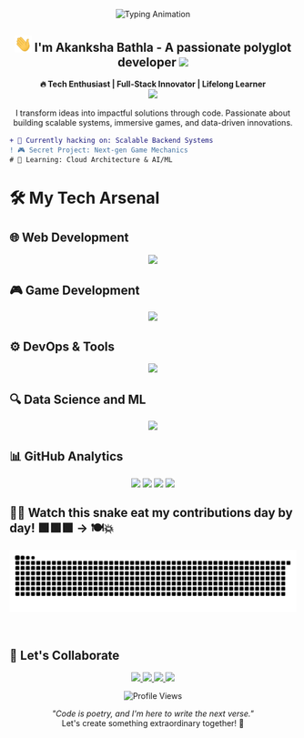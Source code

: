 <!-- Animated Header -->
<p align="center">
  <img src="https://readme-typing-svg.demolab.com?font=Fira+Code&size=30&duration=3000&pause=1000&color=FF7F00&center=true&vCenter=true&width=800&height=100&lines=console.log(%22Hello%20World!%22);print(%22%E2%9C%A8%20Welcome%20to%20My%20Profile%20%E2%9C%A8%22)" alt="Typing Animation">
</p>

<h2 align="center">
  <img src="https://raw.githubusercontent.com/ABSphreak/ABSphreak/master/gifs/Hi.gif" width="30px"> 
 <strong>I'm Akanksha Bathla - A passionate polyglot developer</strong> 
  <img src="https://media.giphy.com/media/WUlplcMpOCEmTGBtBW/giphy.gif" width="30">
</h2>
<!-- Intro Section -->
<p align="center">
  <strong>🔥 Tech Enthusiast | Full-Stack Innovator | Lifelong Learner</strong><br>
  <img src="https://media.giphy.com/media/v1.Y2lkPTc5MGI3NjExcW1oY3V4b3RrZ3R5dW1rZ3JjZ3Z4eGJ6N2VtbmN6eGZ4dGJ5dGJzbiZlcD12MV9pbnRlcm5hbF9naWZfYnlfaWQmY3Q9cw/LMcB8XospGZO8UQq87/giphy.gif" width="150">
</p>


<p align="center">
  I transform ideas into impactful solutions through code. Passionate about building scalable systems, immersive games, and data-driven innovations.
</p>

```diff
+ 🔭 Currently hacking on: Scalable Backend Systems
! 🎮 Secret Project: Next-gen Game Mechanics
# 🌱 Learning: Cloud Architecture & AI/ML
```

# 🛠️ My Tech Arsenal

## 🌐 Web Development
<div align="center"> <img src="https://skillicons.dev/icons?i=nodejs,express,py,flask,react,nextjs,ts,html,css,tailwind,mongodb,postgres,postman" /> </div>

## 🎮 Game Development
<div align="center"> <img src="https://skillicons.dev/icons?i=unity,cpp,cs,py" /> </div>

## ⚙️ DevOps & Tools
<div align="center"> <img src="https://skillicons.dev/icons?i=docker,aws,git,github,githubactions,vscode" /> </div>

## 🔍 Data Science and ML
<div align="center"> <img src="https://skillicons.dev/icons?i=python,tensorflow,pytorch" /> </div>



## 📊 GitHub Analytics
<p align="center"> 
  <img src="https://github-readme-stats.vercel.app/api?username=Akanksha-Bathla&show_icons=true&theme=radical&include_all_commits=true" width="48%"> 
  <img src="https://github-profile-trophy.vercel.app/?username=Akanksha-Bathla&theme=radical&row=2&column=4" width="45%">
  <img src="https://github-readme-stats.vercel.app/api/top-langs/?username=Akanksha-Bathla&layout=compact&theme=radical&langs_count=8" width="45%"> 
  <img src="https://github-readme-streak-stats.herokuapp.com/?user=Akanksha-Bathla&theme=radical" width="48%"> </p><p align="center">
   </p>
  

## 🐍✨ Watch this snake eat my contributions day by day! 🟩🟩🟩 → 🍽️💥
![snake gif](https://github.com/Akanksha-Bathla/Akanksha-Bathla/blob/output/github-snake-dark.svg)

<br/>

## 🌟 Let's Collaborate
<p align="center"> 
  <a href="[YOUR_PORTFOLIO]"> <img src="https://img.shields.io/badge/Portfolio-FF7139?style=for-the-badge&logo=firefox&logoColor=white"> </a> 
  <a href="https://www.linkedin.com/in/akanksha-bathla15959/" target=blank> <img src="https://img.shields.io/badge/LinkedIn-0A66C2?style=for-the-badge&logo=linkedin&logoColor=white"> </a> 
  <a href="https://x.com/akanksha_bathla"> <img src="https://img.shields.io/badge/Twitter-1DA1F2?style=for-the-badge&logo=twitter&logoColor=white"> </a> 
  <a href="mailto:akankshabathla.18.22.26@gmail.com"> <img src="https://img.shields.io/badge/Email-D14836?style=for-the-badge&logo=gmail&logoColor=white"> </a> </p>
<p align="center"> <img src="https://komarev.com/ghpvc/?username=Akanksha-Bathla&label=Profile%20Views&color=blueviolet&style=flat" alt="Profile Views"/> </p>
  
<!-- Quote -->
<p align="center">
  <em>"Code is poetry, and I'm here to write the next verse."</em>
  <br> Let's create something extraordinary together! 🚀 </p>

